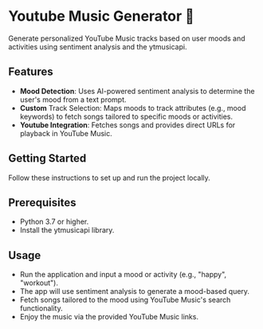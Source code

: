 # Youtube Music Generator 🎵
Generate personalized YouTube Music tracks based on user moods and activities using sentiment analysis and the ytmusicapi.

## Features
- **Mood Detection**: Uses AI-powered sentiment analysis to determine the user's mood from a text prompt.
- **Custom** Track Selection: Maps moods to track attributes (e.g., mood keywords) to fetch songs tailored to specific moods or activities.
- **Youtube Integration**: Fetches songs and provides direct URLs for playback in YouTube Music.

## Getting Started
Follow these instructions to set up and run the project locally.

## Prerequisites
- Python 3.7 or higher.
- Install the ytmusicapi library.

## Usage
- Run the application and input a mood or activity (e.g., "happy", "workout").
- The app will use sentiment analysis to generate a mood-based query.
- Fetch songs tailored to the mood using YouTube Music's search functionality.
- Enjoy the music via the provided YouTube Music links.
